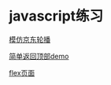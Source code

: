 # javascript练习
[模仿京东轮播](https://xinbeimousha.github.io/practice/src/static/index.html)

[简单返回顶部demo](https://xinbeimousha.github.io/practice/src/static/goTop.html)

[flex页面](https://xinbeimousha.github.io/practice/src/static/flex.html)
